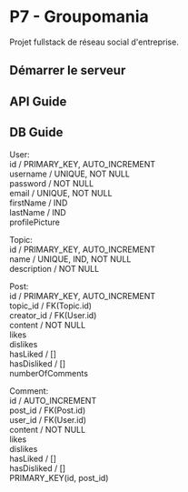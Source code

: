 # P7 - Groupomania
Projet fullstack de réseau social d'entreprise.

## Démarrer le serveur


## API Guide


## DB Guide
User:  
  id / PRIMARY_KEY, AUTO_INCREMENT  
  username / UNIQUE, NOT NULL  
  password / NOT NULL  
  email / UNIQUE, NOT NULL  
  firstName / IND  
  lastName / IND  
  profilePicture  
  
Topic:  
  id / PRIMARY_KEY, AUTO_INCREMENT  
  name / UNIQUE, IND, NOT NULL  
  description / NOT NULL  
  
Post:  
  id / PRIMARY_KEY, AUTO_INCREMENT  
  topic_id / FK(Topic.id)  
  creator_id / FK(User.id)  
  content / NOT NULL  
  likes  
  dislikes  
  hasLiked / []  
  hasDisliked / []  
  numberOfComments  
  
Comment:  
  id / AUTO_INCREMENT  
  post_id / FK(Post.id)  
  user_id / FK(User.id)  
  content / NOT NULL  
  likes  
  dislikes  
  hasLiked / []  
  hasDisliked / []  
  PRIMARY_KEY(id, post_id)  
